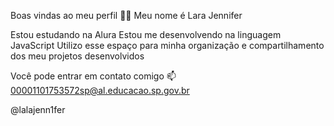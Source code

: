 Boas vindas ao meu perfil 💙💙
Meu nome é Lara Jennifer

Estou estudando na Alura
Estou me desenvolvendo na linguagem JavaScript
Utilizo esse espaço para minha organização e compartilhamento dos meu projetos desenvolvidos

Você pode entrar em contato comigo 📫
00001101753572sp@al.educacao.sp.gov.br

@lalajenn1fer
